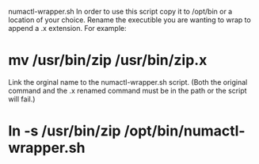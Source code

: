 numactl-wrapper.sh 
In order to use this script copy it to /opt/bin or a location of your choice.
Rename the executible you are wanting to wrap to append a .x extension. For example:
# mv /usr/bin/zip /usr/bin/zip.x
Link the orginal name to the numactl-wrapper.sh script. (Both the original command and the .x renamed command must be in the path or the script will fail.)
# ln -s /usr/bin/zip /opt/bin/numactl-wrapper.sh




